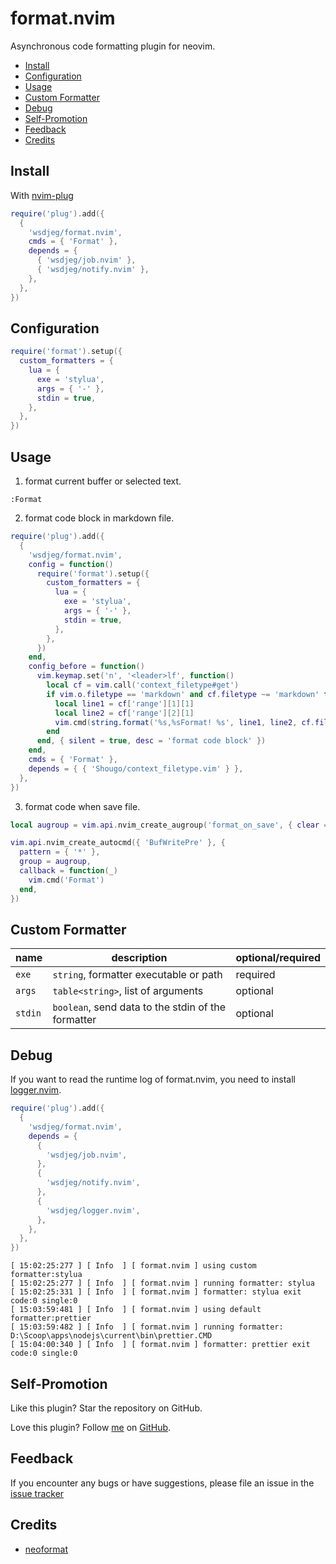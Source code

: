 # format.nvim

Asynchronous code formatting plugin for neovim.

<!-- vim-markdown-toc GFM -->

* [Install](#install)
* [Configuration](#configuration)
* [Usage](#usage)
* [Custom Formatter](#custom-formatter)
* [Debug](#debug)
* [Self-Promotion](#self-promotion)
* [Feedback](#feedback)
* [Credits](#credits)

<!-- vim-markdown-toc -->

## Install

With [nvim-plug](https://github.com/wsdjeg/nvim-plug)

```lua
require('plug').add({
  {
    'wsdjeg/format.nvim',
    cmds = { 'Format' },
    depends = {
      { 'wsdjeg/job.nvim' },
      { 'wsdjeg/notify.nvim' },
    },
  },
})
```

## Configuration

```lua
require('format').setup({
  custom_formatters = {
    lua = {
      exe = 'stylua',
      args = { '-' },
      stdin = true,
    },
  },
})
```

## Usage

1. format current buffer or selected text.

```
:Format
```

2. format code block in markdown file.

```lua
require('plug').add({
  {
    'wsdjeg/format.nvim',
    config = function()
      require('format').setup({
        custom_formatters = {
          lua = {
            exe = 'stylua',
            args = { '-' },
            stdin = true,
          },
        },
      })
    end,
    config_before = function()
      vim.keymap.set('n', '<leader>lf', function()
        local cf = vim.call('context_filetype#get')
        if vim.o.filetype == 'markdown' and cf.filetype ~= 'markdown' then
          local line1 = cf['range'][1][1]
          local line2 = cf['range'][2][1]
          vim.cmd(string.format('%s,%sFormat! %s', line1, line2, cf.filetype))
        end
      end, { silent = true, desc = 'format code block' })
    end,
    cmds = { 'Format' },
    depends = { { 'Shougo/context_filetype.vim' } },
  },
})
```

3. format code when save file.

```lua
local augroup = vim.api.nvim_create_augroup('format_on_save', { clear = true })

vim.api.nvim_create_autocmd({ 'BufWritePre' }, {
  pattern = { '*' },
  group = augroup,
  callback = function(_)
    vim.cmd('Format')
  end,
})
```

## Custom Formatter

| name    | description                                        | optional/required |
| ------- | -------------------------------------------------- | ----------------- |
| `exe`   | `string`, formatter executable or path             | required          |
| `args`  | `table<string>`, list of arguments                 | optional          |
| `stdin` | `boolean`, send data to the stdin of the formatter | optional          |

## Debug

If you want to read the runtime log of format.nvim, you need to install [logger.nvim](http://github.com/wsdjeg/logger.nvim).

```lua
require('plug').add({
  {
    'wsdjeg/format.nvim',
    depends = {
      {
        'wsdjeg/job.nvim',
      },
      {
        'wsdjeg/notify.nvim',
      },
      {
        'wsdjeg/logger.nvim',
      },
    },
  },
})
```

```
[ 15:02:25:277 ] [ Info  ] [ format.nvim ] using custom formatter:stylua
[ 15:02:25:277 ] [ Info  ] [ format.nvim ] running formatter: stylua
[ 15:02:25:331 ] [ Info  ] [ format.nvim ] formatter: stylua exit code:0 single:0
[ 15:03:59:481 ] [ Info  ] [ format.nvim ] using default formatter:prettier
[ 15:03:59:482 ] [ Info  ] [ format.nvim ] running formatter: D:\Scoop\apps\nodejs\current\bin\prettier.CMD
[ 15:04:00:340 ] [ Info  ] [ format.nvim ] formatter: prettier exit code:0 single:0
```

## Self-Promotion

Like this plugin? Star the repository on
GitHub.

Love this plugin? Follow [me](https://wsdjeg.net/) on
[GitHub](https://github.com/wsdjeg).

## Feedback

If you encounter any bugs or have suggestions, please file an issue in the [issue tracker](https://github.com/wsdjeg/format.nvim/issues)

## Credits

- [neoformat](https://github.com/sbdchd/neoformat)

